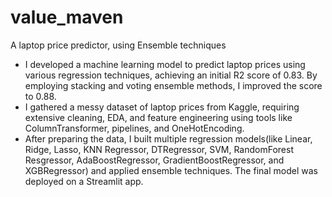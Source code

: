 # value_maven
A laptop price predictor,  using Ensemble techniques
- I developed a machine learning model to predict laptop prices using various regression techniques, achieving an initial R2 score of 0.83. By employing stacking and voting ensemble methods, I improved the score to 0.88.
- I gathered a messy dataset of laptop prices from Kaggle, requiring extensive cleaning, EDA, and feature engineering using tools like ColumnTransformer, pipelines, and OneHotEncoding.
- After preparing the data, I built multiple regression models(like Linear, Ridge, Lasso, KNN Regressor, DTRegressor, SVM, RandomForest Resgressor, AdaBoostRegressor, GradientBoostRegressor, and XGBRegressor) and applied ensemble techniques. The final model was deployed on a Streamlit app.

